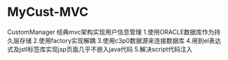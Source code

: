 # MyCust-MVC
CustomManager
经典mvc架构实现用户信息管理
1.使用ORACLE数据库作为持久层存储
2.使用factory实现解耦
3.使用c3p0数据源来连接数据库
4.用到el表达式及jstl标签库实现jsp页面几乎不嵌入java代码
5.解决script代码注入
